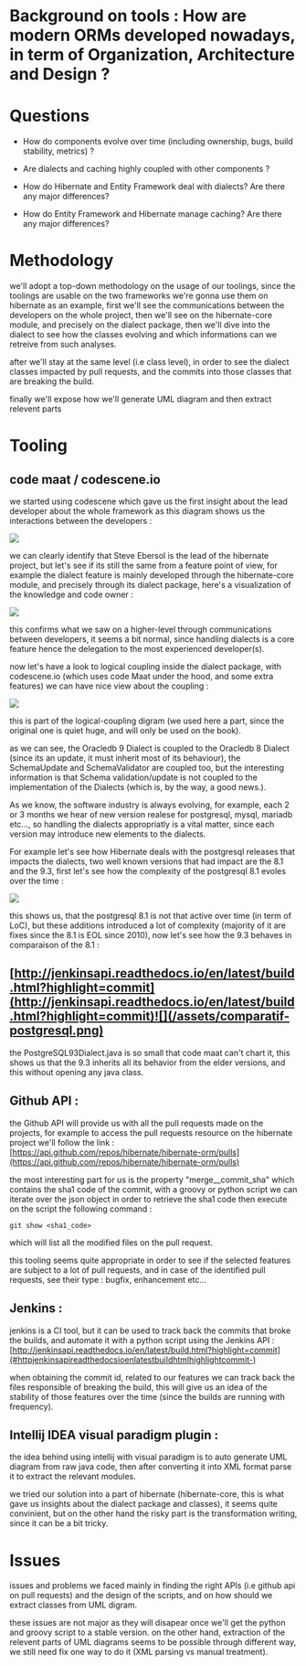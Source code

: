 # Background on tools : **How are modern ORMs developed nowadays, in term of Organization, Architecture and Design ?**

# Questions

* How do components evolve over time \(including ownership, bugs, build stability, metrics\) ?

* Are dialects and caching highly coupled with other components  ?

* How do Hibernate and Entity Framework deal with dialects? Are there any major differences?

* How do Entity Framework and Hibernate manage caching? Are there any major differences?

# Methodology

we'll adopt a top-down methodology on the usage of our toolings, since the toolings are usable on the two frameworks we're gonna  use them on hibernate as an example, first we'll see the communications between the developers on the whole project, then we'll see on the hibernate-core module, and precisely on the dialect package, then we'll dive into the dialect to see how the classes evolving and which informations can we retreive from such analyses.

after we'll stay at the same level \(i.e class level\), in order to see the dialect classes impacted by pull requests, and the commits into those classes that are breaking the build.

finally we'll expose how we'll generate UML diagram and then extract relevent parts

# Tooling

## code maat / codescene.io

we started using codescene which gave us the first insight about the lead developer about the whole framework as this diagram shows us the interactions between the developers :

![](/assets/lead.png)

we can clearly identify that Steve Ebersol is the lead of the hibernate project, but let's see if its still the same from a feature point of view, for example the dialect feature is mainly developed through the hibernate-core module, and precisely through its dialect package, here's a visualization of the knowledge and code owner :

![](/assets/ownership.png)

this confirms what we saw on a higher-level through communications between developers, it seems a bit normal, since handling dialects is a core feature hence the delegation to the most experienced developer\(s\).

now let's have a look to logical coupling inside the dialect package, with codescene.io \(which uses code Maat under the hood, and some extra features\) we can have nice view about the coupling  :

![](/assets/logicalcoupling-dialect.png)

this is part of the logical-coupling digram \(we used here a part, since the original one is quiet huge, and will only be used on the book\).

as we can see, the Oracledb 9 Dialect is coupled to the Oracledb 8 Dialect \(since its an update, it must inherit most of its behaviour\), the SchemaUpdate and SchemaValidator are coupled too, but the interesting information is that Schema validation/update is not coupled to the implementation of the Dialects \(which is, by the way, a good news.\).

As we know, the software industry is always evolving, for example, each 2 or 3 months we hear of new version realese for postgresql, mysql, mariadb etc..., so handling the dialects appropriatly is a vital matter, since each version may introduce new elements to the dialects.

For example let's see how Hibernate deals with the postgresql releases that impacts the dialects, two well known versions that had impact are the 8.1 and the 9.3, first let's see how the complexity of the postgresql 8.1 evoles over the time :

![](/assets/postgresql-complexity.png)

this shows us, that the postgresql 8.1 is not that active over time \(in term of LoC\), but these additions introduced a lot of complexity \(majority of it are fixes since the 8.1 is EOL since 2010\), now let's see how the 9.3 behaves in comparaison of the 8.1 :

## [http://jenkinsapi.readthedocs.io/en/latest/build.html?highlight=commit](http://jenkinsapi.readthedocs.io/en/latest/build.html?highlight=commit)![](/assets/comparatif-postgresql.png)

the PostgreSQL93Dialect.java is so small that code maat can't chart it, this shows us that the 9.3 inherits all its behavior from the elder versions, and this without opening any java class.

## Github API :

the Github API will provide us with all the pull requests made on the projects, for example to access the pull requests resource on the hibernate project we'll follow the link : [https://api.github.com/repos/hibernate/hibernate-orm/pulls](https://api.github.com/repos/hibernate/hibernate-orm/pulls)

the most interesting part for us is the property "merge\_\_commit\_sha" which contains the sha1 code of the commit, with a groovy or python script we can iterate over the json object in order to retrieve the sha1 code then execute on the script the following command :

```
git show <sha1_code>
```

which will list all the modified files on the pull request.

this tooling seems quite appropriate in order to see if the selected features are subject to a lot of pull requests, and in case of the identified pull requests, see their type : bugfix, enhancement etc...

## Jenkins :

jenkins is a CI tool, but it can be used to track back the commits that broke the builds, and automate it with a python script using the Jenkins API : [http://jenkinsapi.readthedocs.io/en/latest/build.html?highlight=commit](#httpjenkinsapireadthedocsioenlatestbuildhtmlhighlightcommit-)

when obtaining the commit id, related to our features we can track back the files responsible of breaking the build, this will give us an idea of the stability of those features over the time \(since the builds are running with frequency\).

## Intellij IDEA visual paradigm plugin :

the idea behind using intellij with visual paradigm is to auto generate UML diagram from raw java code, then after converting it into XML format parse it to extract the relevant modules.

we tried our solution into a part of hibernate \(hibernate-core, this is what gave us insights about the dialect package and classes\), it seems quite convinient, but on the other hand the risky part is the transformation writing, since it can be a bit tricky.

# Issues

issues and problems we faced mainly in finding the right APIs \(i.e github api on pull requests\) and the design of the scripts, and on  how should we extract classes from UML digram.

these issues are not major as they will disapear once we'll get the python and groovy script to a stable version. on the other hand, extraction of the relevent parts of UML diagrams seems to be possible through different way, we still need fix one way to do it \(XML parsing vs manual treatment\).

